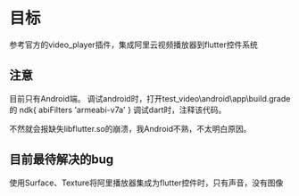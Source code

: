 # 目标
参考官方的video_player插件，集成阿里云视频播放器到flutter控件系统

## 注意
目前只有Android端。
调试android时，打开test_video\android\app\build.grade的
ndk{
	abiFilters 'armeabi-v7a'
}
调试dart时，注释该代码。

不然就会报缺失libflutter.so的崩溃，我Android不熟，不太明白原因。

## 目前最待解决的bug
使用Surface、Texture将阿里播放器集成为flutter控件时，只有声音，没有图像
